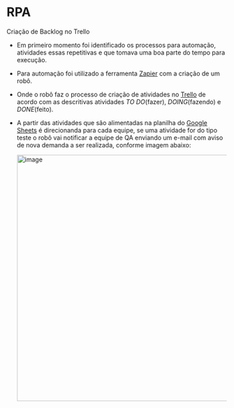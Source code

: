 # RPA
Criação de Backlog no Trello

- Em primeiro momento foi identificado os processos para automação, atividades essas repetitivas e que tomava uma boa parte do tempo para execução.
- Para automação foi utilizado a ferramenta [Zapier](https://zapier.com/editor/231376584/published) com a criação de um robô.
- Onde o robô faz o processo de criação de atividades no [Trello](https://trello.com/w/criacaodebacklog/home) de acordo com as descritivas atividades *TO DO*(fazer), *DOING*(fazendo) e *DONE*(feito).
- A partir das atividades que são alimentadas na planilha do [Google Sheets](https://docs.google.com/spreadsheets/d/1mRjghBbwlvLV57t24CXMfnwZb8Cahc0PYCvsHoJ4AKg/edit#gid=0) é direcionanda para cada equipe, se uma atividade for do tipo teste o robô vai notificar a equipe de QA enviando um e-mail com aviso de nova demanda a ser realizada, conforme imagem abaixo:
 
   <img width="564" alt="image" src="https://github.com/GEISABEL/RPA/assets/110138843/c3a8fb95-7a70-4d24-ba6a-4b26d3793950">
   

  
  

